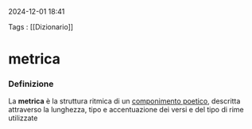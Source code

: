 2024-12-01 18:41

Tags : [[Dizionario]]
# metrica

### Definizione

La **metrica** è la struttura ritmica di un [componimento poetico](https://it.wikipedia.org/wiki/Poesia "Poesia"), descritta attraverso la lunghezza, tipo e accentuazione dei versi e del tipo di rime utilizzate
